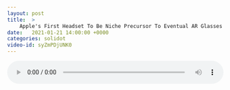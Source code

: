 ```yaml
---
layout: post
title:  >
    Apple's First Headset To Be Niche Precursor To Eventual AR Glasses
date:   2021-01-21 14:00:00 +0000
categories: solidot
video-id: syZmPDjUNK0
---
```


<audio src="/assets/8161705c8847abe0f558073622eb1b55.mp3" style="width: 100%;" controls></audio>

